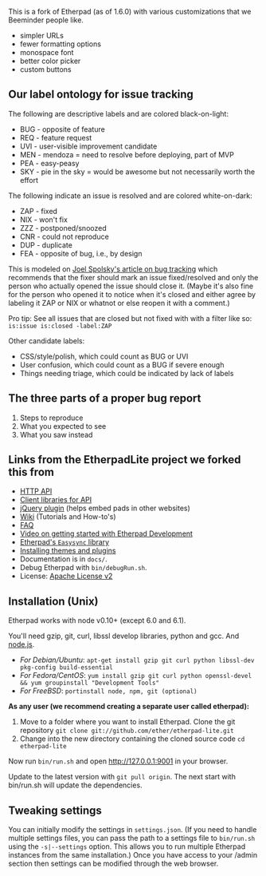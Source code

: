 This is a fork of Etherpad (as of 1.6.0) with various customizations that we Beeminder people like.

* simpler URLs
* fewer formatting options
* monospace font
* better color picker
* custom buttons

## Our label ontology for issue tracking

The following are descriptive labels and are colored black-on-light:

* BUG - opposite of feature
* REQ - feature request
* UVI - user-visible improvement candidate
* MEN - mendoza = need to resolve before deploying, part of MVP
* PEA - easy-peasy
* SKY - pie in the sky = would be awesome but not necessarily worth the effort

The following indicate an issue is resolved and are colored white-on-dark:

* ZAP - fixed
* NIX - won't fix
* ZZZ - postponed/snoozed
* CNR - could not reproduce
* DUP - duplicate
* FEA - opposite of bug, i.e., by design

This is modeled on
[Joel Spolsky's article on bug tracking](https://www.joelonsoftware.com/2000/11/08/painless-bug-tracking/)
which recommends that the fixer should mark an issue fixed/resolved and only the
person who actually opened the issue should close it.
(Maybe it's also fine for the person who opened it to notice when it's closed 
and either agree by labeling it ZAP or NIX or whatnot or else reopen it with a 
comment.)

Pro tip: See all issues that are closed but not fixed with with a filter like so: 
`is:issue is:closed -label:ZAP`

Other candidate labels: 

* CSS/style/polish, which could count as BUG or UVI
* User confusion, which could count as a BUG if severe enough
* Things needing triage, which could be indicated by lack of labels

## The three parts of a proper bug report

1. Steps to reproduce
2. What you expected to see
3. What you saw instead

## Links from the EtherpadLite project we forked this from

* [HTTP API](https://github.com/ether/etherpad-lite/wiki/HTTP-API)
* [Client libraries for API](https://github.com/ether/etherpad-lite/wiki/HTTP-API-client-libraries)
* [jQuery plugin](https://github.com/ether/etherpad-lite-jquery-plugin) (helps embed pads in other websites)
* [Wiki](https://github.com/ether/etherpad-lite/wiki) (Tutorials and How-to's)
* [FAQ](https://github.com/ether/etherpad-lite/wiki/FAQ)
* [Video on getting started with Etherpad Development](http://youtu.be/67-Q26YH97E)
* [Etherpad's `Easysync` library](https://github.com/ether/etherpad-lite/raw/master/doc/easysync/easysync-full-description.pdf)
* [Installing themes and plugins](https://github.com/ether/etherpad-lite/wiki/Available-Plugins)
* Documentation is in `docs/`.
* Debug Etherpad with `bin/debugRun.sh`.
* License: [Apache License v2](http://www.apache.org/licenses/LICENSE-2.0.html)

## Installation (Unix)

Etherpad works with node v0.10+ (except 6.0 and 6.1).

You'll need gzip, git, curl, libssl develop libraries, python and gcc. And [node.js](http://nodejs.org).
- *For Debian/Ubuntu*: `apt-get install gzip git curl python libssl-dev pkg-config build-essential`  
- *For Fedora/CentOS*: `yum install gzip git curl python openssl-devel && yum groupinstall "Development Tools"`
- *For FreeBSD*: `portinstall node, npm, git (optional)`

**As any user (we recommend creating a separate user called etherpad):**

1. Move to a folder where you want to install Etherpad. 
Clone the git repository `git clone git://github.com/ether/etherpad-lite.git`
2. Change into the new directory containing the cloned source code `cd etherpad-lite`

Now run `bin/run.sh` and open <http://127.0.0.1:9001> in your browser.

Update to the latest version with `git pull origin`. The next start with bin/run.sh will update the dependencies.

## Tweaking settings

You can initially modify the settings in `settings.json`. 
(If you need to handle multiple settings files, you can pass the path to a settings file to `bin/run.sh` using the `-s|--settings` option. This allows you to run multiple Etherpad instances from the same installation.)
Once you have access to your /admin section then settings can be modified through the web browser.

